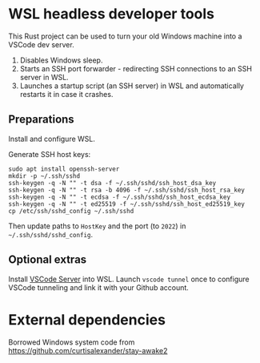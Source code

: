 # WSL headless developer tools

This Rust project can be used to turn your old Windows machine into a VSCode dev server.

1. Disables Windows sleep.
2. Starts an SSH port forwarder - redirecting SSH connections to an SSH server in WSL.
3. Launches a startup script (an SSH server) in WSL and automatically restarts it in case it crashes.

## Preparations

Install and configure WSL.

Generate SSH host keys:

```shell
sudo apt install openssh-server
mkdir -p ~/.ssh/sshd
ssh-keygen -q -N "" -t dsa -f ~/.ssh/sshd/ssh_host_dsa_key
ssh-keygen -q -N "" -t rsa -b 4096 -f ~/.ssh/sshd/ssh_host_rsa_key
ssh-keygen -q -N "" -t ecdsa -f ~/.ssh/sshd/ssh_host_ecdsa_key
ssh-keygen -q -N "" -t ed25519 -f ~/.ssh/sshd/ssh_host_ed25519_key
cp /etc/ssh/sshd_config ~/.ssh/sshd
```

Then update paths to `HostKey` and the port (to `2022`) in `~/.ssh/sshd/sshd_config`.

## Optional extras

Install [VSCode Server](https://code.visualstudio.com/docs/remote/vscode-server) into WSL.
Launch `vscode tunnel` once to configure VSCode tunneling and link it with your Github account.

# External dependencies

Borrowed Windows system code from https://github.com/curtisalexander/stay-awake2
